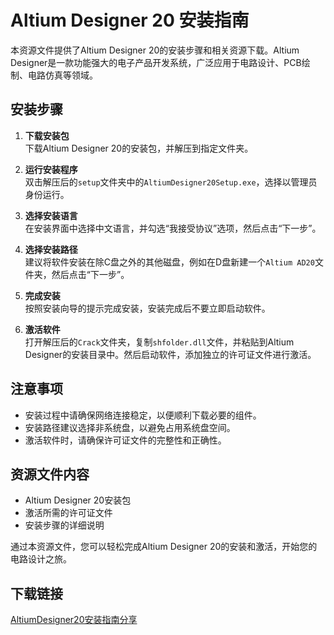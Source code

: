 # Altium Designer 20 安装指南

本资源文件提供了Altium Designer 20的安装步骤和相关资源下载。Altium Designer是一款功能强大的电子产品开发系统，广泛应用于电路设计、PCB绘制、电路仿真等领域。

## 安装步骤

1. **下载安装包**  
   下载Altium Designer 20的安装包，并解压到指定文件夹。

2. **运行安装程序**  
   双击解压后的`setup`文件夹中的`AltiumDesigner20Setup.exe`，选择以管理员身份运行。

3. **选择安装语言**  
   在安装界面中选择中文语言，并勾选“我接受协议”选项，然后点击“下一步”。

4. **选择安装路径**  
   建议将软件安装在除C盘之外的其他磁盘，例如在D盘新建一个`Altium AD20`文件夹，然后点击“下一步”。

5. **完成安装**  
   按照安装向导的提示完成安装，安装完成后不要立即启动软件。

6. **激活软件**  
   打开解压后的`Crack`文件夹，复制`shfolder.dll`文件，并粘贴到Altium Designer的安装目录中。然后启动软件，添加独立的许可证文件进行激活。

## 注意事项

- 安装过程中请确保网络连接稳定，以便顺利下载必要的组件。
- 安装路径建议选择非系统盘，以避免占用系统盘空间。
- 激活软件时，请确保许可证文件的完整性和正确性。

## 资源文件内容

- Altium Designer 20安装包
- 激活所需的许可证文件
- 安装步骤的详细说明

通过本资源文件，您可以轻松完成Altium Designer 20的安装和激活，开始您的电路设计之旅。

## 下载链接

[AltiumDesigner20安装指南分享](https://pan.quark.cn/s/afecda5434e5)